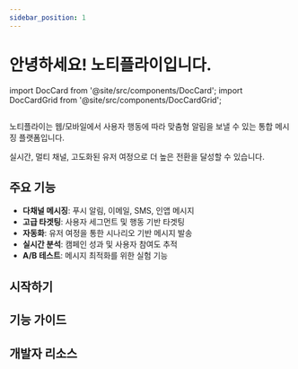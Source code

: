```yaml
---
sidebar_position: 1
---
```


# 안녕하세요! 노티플라이입니다.

import DocCard from '@site/src/components/DocCard';
import DocCardGrid from '@site/src/components/DocCardGrid';

<figure>
  <img
    src="/img/notifly.png"
    alt=""
    style={{ maxWidth: "60%", height: "auto", display: "block", margin: "0 auto" }}
  />
</figure>

노티플라이는 웹/모바일에서 사용자 행동에 따라 맞춤형 알림을 보낼 수 있는 통합 메시징 플랫폼입니다.

실시간, 멀티 채널, 고도화된 유저 여정으로 더 높은 전환을 달성할 수 있습니다.

## 주요 기능

- **다채널 메시징**: 푸시 알림, 이메일, SMS, 인앱 메시지
- **고급 타겟팅**: 사용자 세그먼트 및 행동 기반 타겟팅
- **자동화**: 유저 여정을 통한 시나리오 기반 메시지 발송
- **실시간 분석**: 캠페인 성과 및 사용자 참여도 추적
- **A/B 테스트**: 메시지 최적화를 위한 실험 기능


## 시작하기

<div className="doccards-blue">
<DocCardGrid cols={2}>
  <DocCard
    title="유저 여정"
    description="시나리오 기반 메시지 자동화 시작하기"
    href="/docs/user-journey/getting-started"
    icon="🔄"
  />
  <DocCard
    title="노티플라이 캠페인"
    description="타겟팅된 캠페인 메시지 생성 및 관리"
    href="/docs/notifly-campaign/getting-started"
    icon="📢"
  />
</DocCardGrid>
</div>

## 기능 가이드

<div className="doccards-blue">
<DocCardGrid cols={2}>
  <DocCard
    title="발송 채널"
    description="앱 푸시, 웹 푸시, 문자, 이메일, 카카오 등 다양한 채널 활용"
    href="/docs/channels/app-push-notifications"
    icon="📱"
  />
  <DocCard
    title="애널리틱스 연동"
    description="Amplitude, Mixpanel 등 데이터 분석 도구와 연결"
    href="/docs/analytics/amplitude-integration"
    icon="📊"
  />
</DocCardGrid>
</div>

## 개발자 리소스

<div className="doccards-blue">
<DocCardGrid cols={2}>
  <DocCard
    title="개발자 가이드"
    description="SDK 설치, API 문서 및 예제 코드"
    href="/developer-docs"
    icon="💻"
  />
  <DocCard
    title="FAQ"
    description="자주 묻는 질문 모음"
    href="/docs/faq"
    icon="❓"
  />
</DocCardGrid>
</div>


